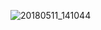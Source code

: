 ![20180511_141044](https://user-images.githubusercontent.com/36990033/39952184-4ee951e8-55bc-11e8-888f-74bfc26f5db8.jpg)
